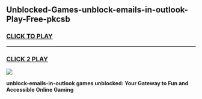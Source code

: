 
## Unblocked-Games-unblock-emails-in-outlook-Play-Free-pkcsb
<h3>
<a href="https://premium76.site?title=unblock-emails-in-outlook&ref=18A1">CLICK TO PLAY</a></h3>
<hr>

<h3>
<a href="https://premium76.site?title=unblock-emails-in-outlook&ref=18A1">CLICK 2 PLAY</a>
  
</h3>

<a href="https://premium76.site?title=unblock-emails-in-outlook&ref=18A1"><img src="https://clearcache.store/games.png"></a>


**unblock-emails-in-outlook games unblocked: Your Gateway to Fun and Accessible Online Gaming**
